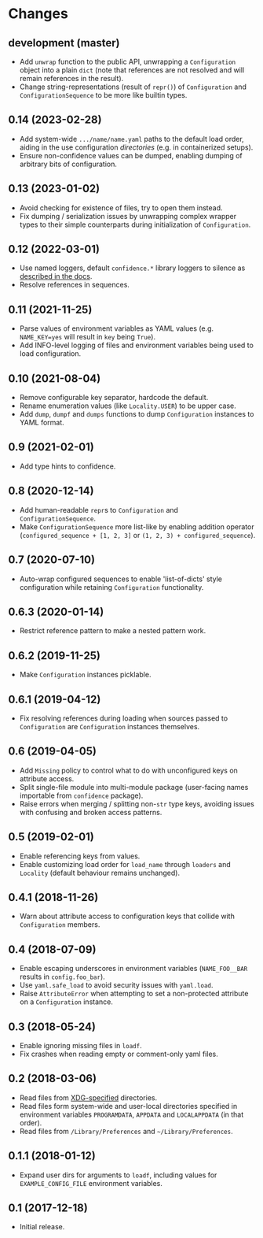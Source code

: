 Changes
=======

development (master)
--------------------

- Add `unwrap` function to the public API, unwrapping a `Configuration` object into a plain `dict` (note that references are not resolved and will remain references in the result).
- Change string-representations (result of `repr()`) of `Configuration` and `ConfigurationSequence` to be more like builtin types.

0.14 (2023-02-28)
-----------------

- Add system-wide `.../name/name.yaml` paths to the default load order, aiding in the use configuration *directories* (e.g. in containerized setups).
- Ensure non-confidence values can be dumped, enabling dumping of arbitrary bits of configuration.

0.13 (2023-01-02)
-----------------

- Avoid checking for existence of files, try to open them instead.
- Fix dumping / serialization issues by unwrapping complex wrapper types to their simple counterparts during initialization of `Configuration`.

0.12 (2022-03-01)
-----------------

- Use named loggers, default `confidence.*` library loggers to silence as [described in the docs](https://docs.python.org/3/howto/logging.html#configuring-logging-for-a-library).
- Resolve references in sequences.

0.11 (2021-11-25)
-----------------

- Parse values of environment variables as YAML values (e.g. `NAME_KEY=yes` will result in `key` being `True`).
- Add INFO-level logging of files and environment variables being used to load configuration.

0.10 (2021-08-04)
-----------------

- Remove configurable key separator, hardcode the default.
- Rename enumeration values (like `Locality.USER`) to be upper case.
- Add `dump`, `dumpf` and `dumps` functions to dump `Configuration` instances to YAML format.

0.9 (2021-02-01)
----------------

- Add type hints to confidence.

0.8 (2020-12-14)
----------------

- Add human-readable `repr`s to `Configuration` and `ConfigurationSequence`.
- Make `ConfigurationSequence` more list-like by enabling addition operator (`configured_sequence + [1, 2, 3]` or `(1, 2, 3) + configured_sequence`).

0.7 (2020-07-10)
----------------

- Auto-wrap configured sequences to enable 'list-of-dicts' style configuration while retaining `Configuration` functionality.

0.6.3 (2020-01-14)
------------------

- Restrict reference pattern to make a nested pattern work.

0.6.2 (2019-11-25)
------------------

- Make `Configuration` instances picklable.

0.6.1 (2019-04-12)
------------------

- Fix resolving references during loading when sources passed to `Configuration` are `Configuration` instances themselves.

0.6 (2019-04-05)
----------------

- Add `Missing` policy to control what to do with unconfigured keys on attribute access.
- Split single-file module into multi-module package (user-facing names importable from `confidence` package).
- Raise errors when merging / splitting non-`str` type keys, avoiding issues with confusing and broken access patterns.

0.5 (2019-02-01)
----------------

- Enable referencing keys from values.
- Enable customizing load order for `load_name` through `loaders` and `Locality` (default behaviour remains unchanged).

0.4.1 (2018-11-26)
------------------

- Warn about attribute access to configuration keys that collide with `Configuration` members.

0.4 (2018-07-09)
----------------

- Enable escaping underscores in environment variables (`NAME_FOO__BAR` results in `config.foo_bar`).
- Use `yaml.safe_load` to avoid security issues with `yaml.load`.
- Raise `AttributeError` when attempting to set a non-protected attribute on a `Configuration` instance.

0.3 (2018-05-24)
----------------

- Enable ignoring missing files in `loadf`.
- Fix crashes when reading empty or comment-only yaml files.

0.2 (2018-03-06)
----------------

- Read files from [XDG-specified](https://specifications.freedesktop.org/basedir-spec/latest/) directories.
- Read files form system-wide and user-local directories specified in environment variables `PROGRAMDATA`, `APPDATA` and `LOCALAPPDATA` (in that order).
- Read files from `/Library/Preferences` and `~/Library/Preferences`.

0.1.1 (2018-01-12)
------------------

- Expand user dirs for arguments to `loadf`, including values for `EXAMPLE_CONFIG_FILE` environment variables.

0.1 (2017-12-18)
----------------

- Initial release.

